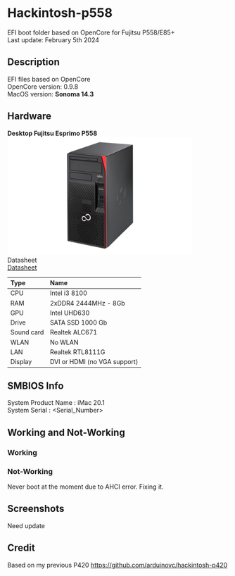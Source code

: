 # Hackintosh-p558

EFI boot folder based on OpenCore for Fujitsu P558/E85+  
Last update: February 5th 2024  

## Description

EFI files based on OpenCore  
OpenCore version: 0.9.8  
MacOS version: __Sonoma 14.3__

## Hardware

**Desktop Fujitsu Esprimo P558**  
![Fujitsu P558  ](/Assets/FujitsuP558.png "Fujitsu P558")  
Datasheet  
[Datasheet](/Assets/Fujitsu-ESPRIMO-P558-E85-Datasheet.pdf)  

| Type	| Name                   |
|:------|:-----------------------|
| CPU	| Intel i3 8100 |
| RAM	| 2xDDR4 2444MHz - 8Gb |
| GPU	| Intel UHD630 |
| Drive	| SATA SSD 1000 Gb |
| Sound card	| Realtek ALC671 |
| WLAN	| No WLAN |
| LAN	| Realtek RTL8111G |
| Display	| DVI or HDMI (no VGA support) |

## SMBIOS Info

System Product Name : iMac 20.1  
System Serial : <Serial_Number>  

## Working and Not-Working

### Working

### Not-Working
Never boot at the moment due to AHCI error. Fixing it.  

## Screenshots
Need update

## Credit
Based on my previous P420 https://github.com/arduinovc/hackintosh-p420
